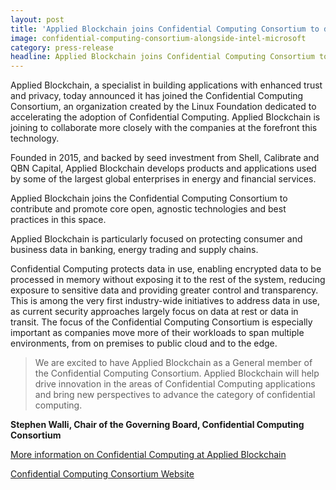 ```yaml
---
layout: post
title: 'Applied Blockchain joins Confidential Computing Consortium to develop Confidential Computing Applications in Energy and Banking'
image: confidential-computing-consortium-alongside-intel-microsoft
category: press-release
headline: Applied Blockchain joins Confidential Computing Consortium to explore applying confidential computing technology in financial services and energy.
---
```


Applied Blockchain, a specialist in building applications with enhanced trust and privacy, today announced it has joined the Confidential Computing Consortium, an organization created by the Linux Foundation dedicated to accelerating the adoption of Confidential Computing. Applied Blockchain is joining to collaborate more closely with the companies at the forefront this technology.

Founded in 2015, and backed by seed investment from Shell, Calibrate and QBN Capital, Applied Blockchain develops products and applications used by some of the largest global enterprises in energy and financial services.

Applied Blockchain joins the Confidential Computing Consortium to contribute and promote core open, agnostic technologies and best practices in this space.

Applied Blockchain is particularly focused on protecting consumer and business data in banking, energy trading and supply chains.

Confidential Computing protects data in use, enabling encrypted data to be processed in memory without exposing it to the rest of the system, reducing exposure to sensitive data and providing greater control and transparency. This is among the very first industry-wide initiatives to address data in use, as current security approaches largely focus on data at rest or data in transit. The focus of the Confidential Computing Consortium is especially important as companies move more of their workloads to span multiple environments, from on premises to public cloud and to the edge.

> We are excited to have Applied Blockchain as a General member of the Confidential Computing Consortium. Applied Blockchain will help drive innovation in the areas of Confidential Computing applications and bring new perspectives to advance the category of confidential computing.

**Stephen Walli, Chair of the Governing Board, Confidential Computing Consortium**

[More information on Confidential Computing at Applied Blockchain](https://appliedblockchain.com/applied-privacy)

[Confidential Computing Consortium Website](https://confidentialcomputing.io/members/)
